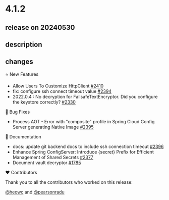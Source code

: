 # 4.1.2

## release on 20240530

## description

## changes

⭐ New Features

* Allow Users To Customize HttpClient <a href="https://github.com/spring-cloud/spring-cloud-config/issues/2410" data-hovercard-type="issue" data-hovercard-url="/spring-cloud/spring-cloud-config/issues/2410/hovercard">#2410</a>
* fix: configure ssh connect timeout value <a href="https://github.com/spring-cloud/spring-cloud-config/pull/2394" data-hovercard-type="pull_request" data-hovercard-url="/spring-cloud/spring-cloud-config/pull/2394/hovercard">#2394</a>
* 2022.0.4 : No decryption for FailsafeTextEncryptor. Did you configure the keystore correctly? <a href="https://github.com/spring-cloud/spring-cloud-config/issues/2330" data-hovercard-type="issue" data-hovercard-url="/spring-cloud/spring-cloud-config/issues/2330/hovercard">#2330</a>

🐞 Bug Fixes

* Process AOT - Error with "composite" profile in Spring Cloud Config Server generating Native Image <a href="https://github.com/spring-cloud/spring-cloud-config/issues/2395" data-hovercard-type="issue" data-hovercard-url="/spring-cloud/spring-cloud-config/issues/2395/hovercard">#2395</a>

📔 Documentation

* docs: update git backend docs to include ssh connection timeout <a href="https://github.com/spring-cloud/spring-cloud-config/pull/2396" data-hovercard-type="pull_request" data-hovercard-url="/spring-cloud/spring-cloud-config/pull/2396/hovercard">#2396</a>
* Enhance Spring ConfigServer: Introduce {secret} Prefix for Efficient Management of Shared Secrets <a href="https://github.com/spring-cloud/spring-cloud-config/issues/2377" data-hovercard-type="issue" data-hovercard-url="/spring-cloud/spring-cloud-config/issues/2377/hovercard">#2377</a>
* Document vault decryptor <a href="https://github.com/spring-cloud/spring-cloud-config/issues/1785" data-hovercard-type="issue" data-hovercard-url="/spring-cloud/spring-cloud-config/issues/1785/hovercard">#1785</a>

❤️ Contributors

Thank you to all the contributors who worked on this release:

<a class="user-mention notranslate" data-hovercard-type="user" data-hovercard-url="/users/heowc/hovercard" data-octo-click="hovercard-link-click" data-octo-dimensions="link_type:self" href="https://github.com/heowc">@heowc</a> and <a class="user-mention notranslate" data-hovercard-type="user" data-hovercard-url="/users/pearsonradu/hovercard" data-octo-click="hovercard-link-click" data-octo-dimensions="link_type:self" href="https://github.com/pearsonradu">@pearsonradu</a>

